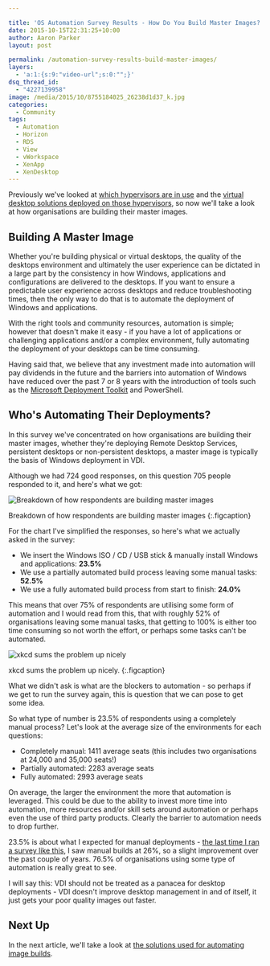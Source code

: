 ```yaml
---

title: 'OS Automation Survey Results - How Do You Build Master Images?'
date: 2015-10-15T22:31:25+10:00
author: Aaron Parker
layout: post

permalink: /automation-survey-results-build-master-images/
layers:
  - 'a:1:{s:9:"video-url";s:0:"";}'
dsq_thread_id:
  - "4227139958"
image: /media/2015/10/8755184025_26238d1d37_k.jpg
categories:
  - Community
tags:
  - Automation
  - Horizon
  - RDS
  - View
  - vWorkspace
  - XenApp
  - XenDesktop
---
```

Previously we've looked at [which hypervisors are in use]({{site.baseurl}}/automation-survey-results-hypervisor/) and the [virtual desktop solutions deployed on those hypervisors]({{site.baseurl}}/automation-survey-results-vdi-platforms/), so now we'll take a look at how organisations are building their master images.

## Building A Master Image

Whether you're building physical or virtual desktops, the quality of the desktops environment and ultimately the user experience can be dictated in a large part by the consistency in how Windows, applications and configurations are delivered to the desktops. If you want to ensure a predictable user experience across desktops and reduce troubleshooting times, then the only way to do that is to automate the deployment of Windows and applications.

With the right tools and community resources, automation is simple; however that doesn't make it easy - if you have a lot of applications or challenging applications and/or a complex environment, fully automating the deployment of your desktops can be time consuming.

Having said that, we believe that any investment made into automation will pay dividends in the future and the barriers into automation of Windows have reduced over the past 7 or 8 years with the introduction of tools such as the [Microsoft Deployment Toolkit](https://technet.microsoft.com/en-us/windows/dn475741.aspx) and PowerShell.

## Who's Automating Their Deployments?

In this survey we've concentrated on how organisations are building their master images, whether they're deploying Remote Desktop Services, persistent desktops or non-persistent desktops, a master image is typically the basis of Windows deployment in VDI.

Although we had 724 good responses, on this question 705 people responded to it, and here's what we got:

![Breakdown of how respondents are building master images]({{site.baseurl}}/media/2015/10/HowDoYouBuildMasterImages.png)

Breakdown of how respondents are building master images
{:.figcaption}

For the chart I've simplified the responses, so here's what we actually asked in the survey:

* We insert the Windows ISO / CD / USB stick & manually install Windows and applications: **23.5%**
* We use a partially automated build process leaving some manual tasks: **52.5%**
* We use a fully automated build process from start to finish: **24.0%**

This means that over 75% of respondents are utilising some form of automation and I would read from this, that with roughly 52% of organisations leaving some manual tasks, that getting to 100% is either too time consuming so not worth the effort, or perhaps some tasks can't be automated.

![xkcd sums the problem up nicely]({{site.baseurl}}/media/2013/05/Slide12.png)

xkcd sums the problem up nicely.
{:.figcaption}

What we didn't ask is what are the blockers to automation - so perhaps if we get to run the survey again, this is question that we can pose to get some idea.

So what type of number is 23.5% of respondents using a completely manual process? Let's look at the average size of the environments for each questions:

* Completely manual: 1411 average seats (this includes two organisations at 24,000 and 35,000 seats!)
* Partially automated: 2283 average seats
* Fully automated: 2993 average seats

On average, the larger the environment the more that automation is leveraged. This could be due to the ability to invest more time into automation, more resources and/or skill sets around automation or perhaps even the use of third party products. Clearly the barrier to automation needs to drop further.

23.5% is about what I expected for manual deployments - [the last time I ran a survey like this]({{site.baseurl}}/hands-off-my-gold-image-a-recap-from-citrix-synergy-2013/), I saw manual builds at 26%, so a slight improvement over the past couple of years. 76.5% of organisations using some type of automation is really great to see.

I will say this: VDI should not be treated as a panacea for desktop deployments - VDI doesn't improve desktop management in and of itself, it just gets your poor quality images out faster.

## Next Up

In the next article, we'll take a look at [the solutions used for automating image builds](http://xenappblog.com/2015/os-automation-survey-results-automation-solutions/).
